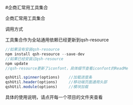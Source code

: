 #企商汇常用工具集合

企商汇常用工具集合

调用方式

工具集合作为全站通用依赖已经更新到qsh-resource
```js
//如果没有安装qsh-resource
npm install qsh-resource --save-dev
//如果已经安装过qsh-resource
npm update
//qsh-resource更新了iconfont，具体细节查看iconfont的ReadMe
```


```js
qshUtil.spinner(options)    //加载进度条
qshUtil.header(options)     //移动端页面通用头部
qshUtil.module(options)     //模块加载
```

具体的使用说明，请点开每一个项目的文件夹查看